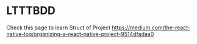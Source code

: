 # LTTTBDD
Check this page to learn Struct of Project 
https://medium.com/the-react-native-log/organizing-a-react-native-project-9514dfadaa0
